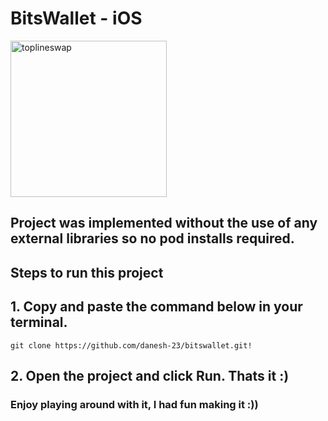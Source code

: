 # BitsWallet - iOS 
<img width="250" height="250" alt="toplineswap" src="https://user-images.githubusercontent.com/64529785/120046694-b8dcf500-bfe0-11eb-8301-6163ceaaec57.jpg">

## Project was implemented without the use of any external libraries so no pod installs required.

## Steps to run this project

## 1. Copy and paste the command below in your terminal.
`git clone https://github.com/danesh-23/bitswallet.git!`

## 2. Open the project and click Run. Thats it :) 

### Enjoy playing around with it, I had fun making it :))
